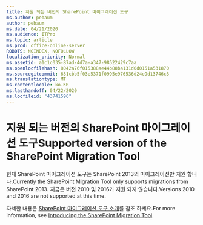 ```yaml
---
title: 지원 되는 버전의 SharePoint 마이그레이션 도구
ms.author: pebaum
author: pebaum
ms.date: 04/21/2020
ms.audience: ITPro
ms.topic: article
ms.prod: office-online-server
ROBOTS: NOINDEX, NOFOLLOW
localization_priority: Normal
ms.assetid: a1c1c035-87ad-4d7a-a347-98522429c7aa
ms.openlocfilehash: 8042a76f015388ae44b88ba131d0d0151a531870
ms.sourcegitcommit: 631cbb5f03e5371f0995e976536d24e9d13746c3
ms.translationtype: MT
ms.contentlocale: ko-KR
ms.lasthandoff: 04/22/2020
ms.locfileid: "43741596"
---
```

# <a name="supported-version-of-the-sharepoint-migration-tool"></a><span data-ttu-id="c06b8-102">지원 되는 버전의 SharePoint 마이그레이션 도구</span><span class="sxs-lookup"><span data-stu-id="c06b8-102">Supported version of the SharePoint Migration Tool</span></span>



<span data-ttu-id="c06b8-103">현재 SharePoint 마이그레이션 도구는 SharePoint 2013의 마이그레이션만 지원 합니다.</span><span class="sxs-lookup"><span data-stu-id="c06b8-103">Currently the SharePoint Migration Tool only supports migrations from SharePoint 2013.</span></span> <span data-ttu-id="c06b8-104">지금은 버전 2010 및 2016가 지원 되지 않습니다.</span><span class="sxs-lookup"><span data-stu-id="c06b8-104">Versions 2010 and 2016 are not supported at this time.</span></span>
  
<span data-ttu-id="c06b8-105">자세한 내용은 [SharePoint 마이그레이션 도구 소개](https://go.microsoft.com/fwlink/?linkid=2044765&amp;clcid=0x409)를 참조 하세요.</span><span class="sxs-lookup"><span data-stu-id="c06b8-105">For more information, see [Introducing the SharePoint Migration Tool](https://go.microsoft.com/fwlink/?linkid=2044765&amp;clcid=0x409).</span></span>
  

